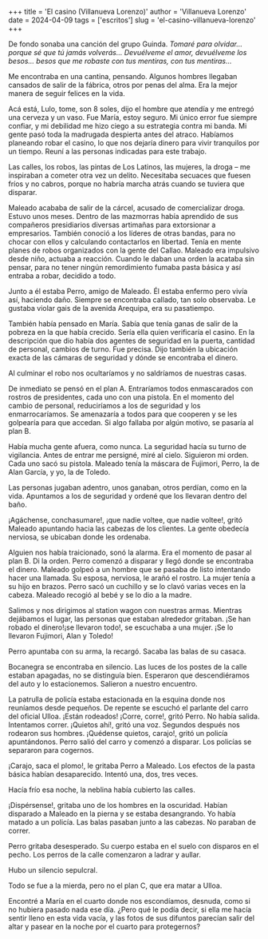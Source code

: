 +++
title = 'El casino (Villanueva Lorenzo)'
author = 'Villanueva Lorenzo'
date = 2024-04-09
tags = ['escritos']
slug = 'el-casino-villanueva-lorenzo'
+++

De fondo sonaba una canción del grupo Guinda. *Tomaré para olvidar… porque sé que tú jamás volverás… Devuélveme el amor, devuélveme los besos… besos que me robaste con tus mentiras, con tus mentiras...*


Me encontraba en una cantina, pensando. Algunos hombres llegaban cansados de salir de la fábrica, otros por penas del alma. Era la mejor manera de seguir felices en la vida.


Acá está, Lulo, tome, son 8 soles, dijo el hombre que atendía y me entregó una cerveza y un vaso. 
Fue María, estoy seguro. Mi único error fue siempre confiar, y mi debilidad me hizo ciego a su estrategia contra mi banda. Mi gente pasó toda la madrugada despierta antes del atraco. Habíamos planeando robar el casino, lo que nos dejaría dinero para vivir tranquilos por un tiempo.
Reuní a las personas indicadas para este trabajo.


Las calles, los robos, las pintas de Los Latinos, las mujeres, la droga – me inspiraban a cometer otra vez un delito. Necesitaba secuaces que fuesen fríos y no cabros, porque no habría marcha atrás cuando se tuviera que disparar.


Maleado acababa de salir de la cárcel, acusado de comercializar droga. Estuvo unos meses. Dentro de las mazmorras había aprendido de sus compañeros presidiarios diversas artimañas para extorsionar a empresarios. También conoció a los líderes de otras bandas, para no chocar con ellos y calculando  contactarlos en libertad. Tenía en mente planes de robos organizados con la gente del Callao. Maleado era impulsivo desde niño, actuaba a reacción. Cuando le daban una orden la acataba sin pensar, para no tener ningún remordimiento fumaba pasta básica y así entraba a robar, decidido a todo.


Junto a él estaba Perro, amigo de Maleado. Él estaba enfermo pero vivía así, haciendo daño. Siempre se encontraba callado, tan solo observaba. Le gustaba violar gais de la avenida Arequipa, era su pasatiempo.


También había pensado en María. Sabía que tenía ganas de salir de la pobreza en la que había crecido. Sería ella quien verificaría el casino. En la descripción que dio había dos agentes de seguridad en la puerta, cantidad de personal, cambios de turno. Fue precisa. Dijo también la ubicación exacta de las cámaras de seguridad y dónde se encontraba el dinero.


Al culminar el robo nos ocultaríamos y no saldríamos de nuestras casas.


De inmediato se pensó en el plan A. Entraríamos todos enmascarados con rostros de presidentes, cada uno con una pistola. En el momento del cambio de personal, reduciríamos a los de seguridad y los enmarrocaríamos. Se amenazaría a todos para que cooperen y se les golpearía para que accedan. Si algo fallaba por algún motivo, se pasaría al plan B.


Había mucha gente afuera, como nunca. La seguridad hacía su turno de vigilancia. Antes de entrar me persigné, miré al cielo. Siguieron mi orden. Cada uno sacó su pistola. Maleado tenía la máscara de Fujimori, Perro, la de Alan García, y yo, la de Toledo.


Las personas jugaban adentro, unos ganaban, otros perdían, como en la vida. Apuntamos a los de seguridad y ordené que los llevaran dentro del baño.


¡Agáchense, conchasumare!, ¡que nadie voltee, que nadie voltee!, gritó Maleado apuntando hacia las cabezas de los clientes. La gente obedecía nerviosa, se ubicaban donde les ordenaba. 


Alguien nos había traicionado, sonó la alarma. Era el momento de pasar al plan B. Di la orden. Perro comenzó a disparar y llegó donde se encontraba el dinero. Maleado golpeó a un hombre que se pasaba de listo intentando hacer una llamada. Su esposa, nerviosa, le arañó el rostro. La mujer tenía a su hijo en brazos. Perro sacó un cuchillo y se lo clavó varias veces en la cabeza. Maleado recogió al bebé y se lo dio a la madre.


Salimos y nos dirigimos al station wagon con nuestras armas. Mientras dejábamos el lugar, las personas que estaban alrededor gritaban. ¡Se han robado el dinero!¡se llevaron todo!, se escuchaba a una mujer. ¡Se lo llevaron Fujimori, Alan y Toledo!


Perro apuntaba con su arma, la recargó. Sacaba las balas de su casaca.


Bocanegra se encontraba en silencio. Las luces de los postes de la calle estaban apagadas, no se distinguía bien. Esperaron que descendiéramos del auto y lo estacionemos. Salieron a nuestro encuentro.


La patrulla de policía estaba estacionada en la esquina donde nos reuníamos desde pequeños.
De repente se escuchó el parlante del carro del oficial Ulloa. ¡Están rodeados! ¡Corre, corre!, gritó Perro. No había salida. Intentamos correr. ¡Quietos ahí!, gritó una voz. Segundos después nos rodearon sus hombres. ¡Quédense quietos, carajo!, gritó un policía apuntándonos. Perro salió del carro y comenzó a disparar. Los policías se separaron para cogernos.


¡Carajo, saca el plomo!, le gritaba Perro a Maleado. Los efectos de la pasta básica habían desaparecido. Intentó una, dos, tres veces.


Hacía frío esa noche, la neblina había cubierto las calles.


¡Dispérsense!, gritaba uno de los hombres en la oscuridad. Habían disparado a Maleado en la pierna y se estaba desangrando. Yo había matado a un policía. Las balas pasaban junto a las cabezas. No paraban de correr.


Perro gritaba desesperado. Su cuerpo estaba en el suelo con disparos en el pecho. Los perros de la calle comenzaron a ladrar y aullar.


Hubo un silencio sepulcral.


Todo se fue a la mierda, pero no el plan C, que era matar a Ulloa.


Encontré a María en el cuarto donde nos escondíamos, desnuda, como si no hubiera pasado nada ese día. ¿Pero qué le podía decir, si ella me hacía sentir lleno en esta vida vacía, y las fotos de sus difuntos parecían salir del altar y pasear en la noche por el cuarto para protegernos?